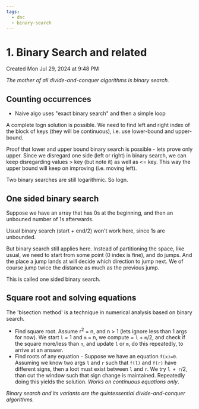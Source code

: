 ```yaml
---
tags:
  - dnc
  - binary-search
---
```

# 1. Binary Search and related
Created Mon Jul 29, 2024 at 9:48 PM

*The mother of all divide-and-conquer algorithms is binary search.*

## Counting occurrences
- Naive algo uses "exact binary search" and then a simple loop

A complete logn solution is possible. We need to find left and right index of the block of keys (they will be continuous), i.e. use lower-bound and upper-bound.

Proof that lower and upper bound binary search is possible - lets prove only upper. Since we disregard one side (left or right) in binary search, we can keep disregarding values > key (but note it) as well as <= key. This way the upper bound will keep on improving (i.e. moving left).

Two binary searches are still logarithmic. So logn.
## One sided binary search
Suppose we have an array that has 0s at the beginning, and then an unbouned number of 1s afterwards.

Usual binary search (start + end/2) won't work here, since 1s are unbounded.

But binary search still applies here. Instead of partitioning the space, like usual, we need to start from some point (0 index is fine), and do jumps. And the place a jump lands at will decide which direction to jump next. We of course jump twice the distance as much as the previous jump.

This is called one sided binary search.


## Square root and solving equations
The 'bisection method' is a technique in numerical analysis based on binary search.

- Find square root. Assume r<sup>2</sup> = n, and n > 1 (lets ignore less than 1 args for now). We start `l` = 1 and `m` = n, we compute = `l` + `m`/2, and check if the square more/less than `n`, and update `l` or `m`, do this repeatedly, to arrive at an answer.
- Find roots of any equation - Suppose we have an equation `f(x)=0`. Assuming we know two args `l` and `r` such that `f(l)` and `f(r)` have different signs, then a loot must exist between `l` and `r`. We try `l + r`/2, than cut the window such that sign change is maintained. Repeatedly doing this yields the solution. *Works on continuous equations only*.

*Binary search and its variants are the quintessential divide-and-conquer algorithms.*
